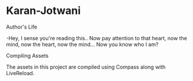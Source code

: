 # Karan-Jotwani
Author's Life

-Hey, I sense you're reading this.. Now pay attention to that heart, now the mind, now the heart, now the mind... Now you know who I am?


Compiling Assets 

The assets in this project are compiled using Compass along with LiveReload.
